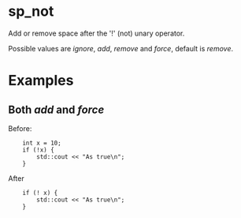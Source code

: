 # sp_not

Add or remove space after the '!' (not) unary operator.

Possible values are _ignore_, _add_, _remove_ and _force_, default is _remove_.

# Examples

## Both _add_ and _force_
Before:
```
	int x = 10;
	if (!x) {
		std::cout << "As true\n";
	}
```
After
```
	if (! x) {
		std::cout << "As true\n";
	}
```


